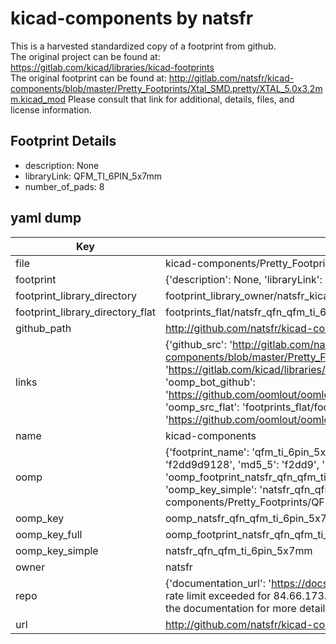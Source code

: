 # kicad-components by natsfr  
This is a harvested standardized copy of a footprint from github.  
The original project can be found at:  
https://gitlab.com/kicad/libraries/kicad-footprints  
The original footprint can be found at:
http://gitlab.com/natsfr/kicad-components/blob/master/Pretty_Footprints/Xtal_SMD.pretty/XTAL_5.0x3.2mm.kicad_mod
Please consult that link for additional, details, files, and license information.  
## Footprint Details
* description: None  
* libraryLink: QFM_TI_6PIN_5x7mm  
* number_of_pads: 8  
## yaml dump  
| Key | Value |  
| --- | --- |  
| file | kicad-components/Pretty_Footprints/QFN.pretty/QFM_TI_6PIN_5x7mm.kicad_mod |  
| footprint | {'description': None, 'libraryLink': 'QFM_TI_6PIN_5x7mm', 'number_of_pads': 8} |  
| footprint_library_directory | footprint_library_owner/natsfr_kicad-components |  
| footprint_library_directory_flat | footprints_flat/natsfr_qfn_qfm_ti_6pin_5x7mm/working |  
| github_path | http://github.com/natsfr/kicad-components/blob/master/Pretty_Footprints/QFN.pretty/QFM_TI_6PIN_5x7mm.kicad_mod |  
| links | {'github_src': 'http://gitlab.com/natsfr/kicad-components/blob/master/Pretty_Footprints/Xtal_SMD.pretty/XTAL_5.0x3.2mm.kicad_mod', 'github_src_repo': 'https://gitlab.com/kicad/libraries/kicad-footprints', 'oomp_bot': 'footprints/natsfr_qfn_qfm_ti_6pin_5x7mm/working', 'oomp_bot_github': 'https://github.com/oomlout/oomlout_oomp_footprint_bot/tree/main/footprints/natsfr_qfn_qfm_ti_6pin_5x7mm/working', 'oomp_src_flat': 'footprints_flat/footprints_flat/natsfr_qfn_qfm_ti_6pin_5x7mm/working', 'oomp_src_flat_github': 'https://github.com/oomlout/oomlout_oomp_footprint_src/tree/main/footprints_flat/natsfr_qfn_qfm_ti_6pin_5x7mm/working'} |  
| name | kicad-components |  
| oomp | {'footprint_name': 'qfm_ti_6pin_5x7mm', 'library_name': 'qfn', 'md5': 'f2dd9d91282ed99d18708e165828dfbc', 'md5_10': 'f2dd9d9128', 'md5_5': 'f2dd9', 'md5_6': 'f2dd9d', 'oomp_key': 'oomp_natsfr_qfn_qfm_ti_6pin_5x7mm', 'oomp_key_extra': 'oomp_footprint_natsfr_qfn_qfm_ti_6pin_5x7mm', 'oomp_key_full': 'oomp_footprint_natsfr_qfn_qfm_ti_6pin_5x7mm_f2dd9d', 'oomp_key_simple': 'natsfr_qfn_qfm_ti_6pin_5x7mm', 'original_filename': 'kicad-components/Pretty_Footprints/QFN.pretty/QFM_TI_6PIN_5x7mm.kicad_mod', 'owner_name': 'natsfr'} |  
| oomp_key | oomp_natsfr_qfn_qfm_ti_6pin_5x7mm |  
| oomp_key_full | oomp_footprint_natsfr_qfn_qfm_ti_6pin_5x7mm |  
| oomp_key_simple | natsfr_qfn_qfm_ti_6pin_5x7mm |  
| owner | natsfr |  
| repo | {'documentation_url': 'https://docs.github.com/rest/overview/resources-in-the-rest-api#rate-limiting', 'message': "API rate limit exceeded for 84.66.173.59. (But here's the good news: Authenticated requests get a higher rate limit. Check out the documentation for more details.)"} |  
| url | http://github.com/natsfr/kicad-components |  

